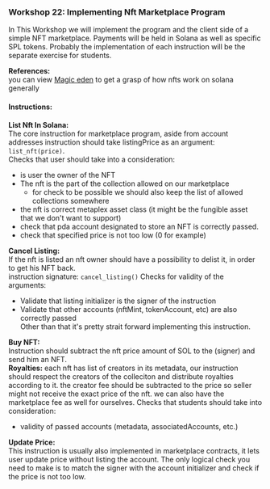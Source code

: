 ### Workshop 22: Implementing Nft Marketplace Program
In This Workshop we will implement the program and the client side of a simple NFT marketplace.
Payments will be held in Solana as well as specific SPL tokens.
Probably the implementation of each instruction will be the separate exercise for students.

**References:**\
you can view [Magic eden](https://magiceden.io/) to get a grasp of how nfts work on solana generally

#### Instructions:

**List Nft In Solana:**\
The core instruction for marketplace program, aside from account addresses instruction should take listingPrice as an 
argument: `list_nft(price)`.\
Checks that user should take into a consideration:
* is user the owner of the NFT
* The nft is the part of the collection allowed on our marketplace
  * for check to be possible we should also keep the list of allowed collections somewhere
* the nft is correct metaplex asset class (it might be the fungible asset that we don't want to support)
* check that pda account designated to store an NFT is correctly passed.
* check that specified price is not too low (0 for example)

**Cancel Listing:**\
If the nft is listed an nft owner should have a possibility to delist it, in order to get his NFT back.\
instruction signature: `cancel_listing()`
Checks for validity of the arguments:
* Validate that listing initializer is the signer of the instruction
* Validate that other accounts (nftMint, tokenAccount, etc) are also correctly passed\
Other than that it's pretty strait forward implementing this instruction.


**Buy NFT:**\
Instruction should subtract the nft price amount of SOL to the (signer) and send him an NFT.\
**Royalties:** each nft has list of creators in its metadata, our instruction should respect the creators of the colleciton and
distribute royalties according to it. the creator fee should be subtracted to the price so seller might not receive the 
exact price of the nft. we can also have the marketplace fee as well for ourselves.
Checks that students should take into consideration:
* validity of passed accounts (metadata, associatedAccounts, etc.)

**Update Price:**\
This instruction is usually also implemented in marketplace contracts, it lets user update price without listing the account.
The only logical check you need to make is to match the signer with the account initializer and check if the price is not too low.







